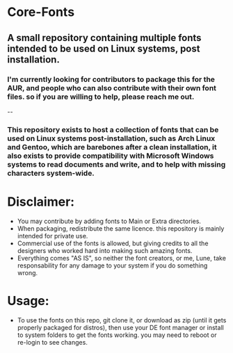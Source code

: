 # Core-Fonts
## A small repository containing multiple fonts intended to be used on Linux systems, post installation.


### I'm currently looking for contributors to package this for the AUR, and people who can also contribute with their own font files. so if you are willing to help, please reach me out.

--


### This repository exists to host a collection of fonts that can be used on Linux systems post-installation, such as Arch Linux and Gentoo, which are barebones after a clean installation, it also exists to provide compatibility with Microsoft Windows systems to read documents and write, and to help with missing characters system-wide. 

# Disclaimer:
* You may contribute by adding fonts to Main or Extra directories.
* When packaging, redistribute the same licence. this repository is mainly intended for private use.
* Commercial use of the fonts is allowed, but giving credits to all the designers who worked hard into making such amazing fonts.
* Everything comes "AS IS", so neither the font creators, or me, Lune, take responsability for any damage to your system if you do something wrong.



# Usage:
* To use the fonts on this repo, git clone it, or download as zip (until it gets properly packaged for distros), then use your DE font manager or install to system folders to get the fonts working. you may need to reboot or re-login to see changes.

